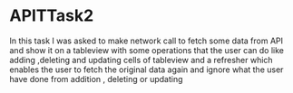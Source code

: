 # APITTask2
In this task I was asked to make network call to fetch some data from API and show it on a tableview with some operations that the user can do like adding ,deleting and updating cells of tableview
and a refresher which enables the user to fetch the original data again and ignore what the user have done from addition , deleting or updating
